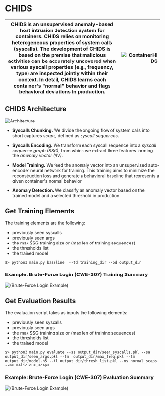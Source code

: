 # CHIDS

| CHIDS is an unsupervised anomaly-based host intrusion detection system for containers. CHIDS relies on monitoring heterogeneous properties of system calls (syscalls). The development of CHIDS is based on the premise that malicious activities can be accurately uncovered when various syscall properties (e.g., frequency, type) are inspected jointly within their context. In detail, CHIDS learns each container's "normal" behavior and flags behavioral deviations in production. | ![ContainerHIDS](https://i0.wp.com/foxutech.com/wp-content/uploads/2017/03/Docker-Security.png?fit=820%2C407&ssl=1 "ContainerHIDS") |
|----------------------------------------------------------------------------------------------------------------------------------------------------------------------------------------------------------------------------------------------------------------------------------------------------------------------------------------------------------------------------------------------------------------------------------------------------------------------------------------------------------------------|--------------------------------------------------------------------------:|

## CHIDS Architecture
![Architecture](https://github.com/Asbatel/testhere/blob/master/figures/architecture.png "ContainerHIDS")

- **Syscalls Chunking.**
We divide the ongoing flow of system calls into short captures *scaps*, defined as *syscall sequences*. 

- **Syscalls Encoding.** 
We transform each syscall sequence into a *syscall sequence graph* *(SSG)*, from which we extract three features forming the *anomaly vector* *(AV)*. 

- **Model Training.**  We feed the anomaly vector into an unsupervised auto-encoder neural network for training. This training aims to minimize the reconstruction loss and generate a behavioral baseline that represents a given container's normal behavior.

- **Anomaly Detection.**
We classify an anomaly vector based on the trained model and a selected threshold in production.

## Get Training Elements

The training elements are the following:
   - previously seen syscalls
   - previously seen args
   - the max SSG training size or (max len of training sequences)
   - the thresholds list
   - the trained model
```
$> python3 main.py baseline  --td training_dir --od output_dir
```
### Example: Brute-Force Login (CWE-307) Training Summary

![(Brute-Force Login Example)](https://github.com/Asbatel/testhere/blob/master/figures/screenshots/training_results.png "ContainerHIDS")


## Get Evaluation Results 

The evaluation script takes as inputs the following elements: 
   - previously seen syscalls
   - previously seen args
   - the max SSG training size or (max len of training sequences)
   - the thresholds list
   - the trained model
```
$> python3 main.py evaluate --ss output_dir/seen_syscalls.pkl --sa output_dir/seen_args.pkl --fm  output_dir/max_freq.pkl --tm  output_dir/model.h5 --tl output_dir/thresh_list.pkl --ns normal_scaps --ms malicious_scaps 
```

### Example: Brute-Force Login (CWE-307) Evaluation Summary

![(Brute-Force Login Example)](https://github.com/Asbatel/testhere/blob/master/figures/screenshots/evaluation_results.png)
